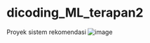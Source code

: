 # dicoding_ML_terapan2
Proyek sistem rekomendasi
![image](https://github.com/user-attachments/assets/e56f3c25-8615-4d56-8f75-1e744333ce11)

